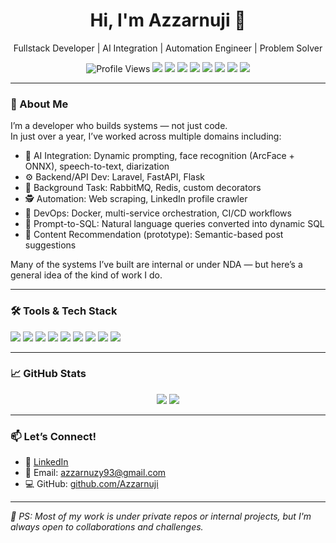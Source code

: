 <h1 align="center">Hi, I'm Azzarnuji 👋</h1>
<p align="center">
  Fullstack Developer | AI Integration | Automation Engineer | Problem Solver
</p>

<p align="center">
  <img src="https://komarev.com/ghpvc/?username=Azzarnuji&label=Profile+Views&color=blue" alt="Profile Views" />
  <img src="https://img.shields.io/badge/Code-PHP-informational?style=flat&logo=php&color=777bb4" />
  <img src="https://img.shields.io/badge/Code-Python-informational?style=flat&logo=python&color=3776AB" />
  <img src="https://img.shields.io/badge/Framework-Laravel-red?style=flat&logo=laravel" />
  <img src="https://img.shields.io/badge/Backend-FastAPI-green?style=flat&logo=fastapi" />
  <img src="https://img.shields.io/badge/MQ-RabbitMQ-orange?style=flat&logo=rabbitmq" />
  <img src="https://img.shields.io/badge/Queue-Redis-red?style=flat&logo=redis" />
  <img src="https://img.shields.io/badge/AI-HuggingFace-yellow?style=flat&logo=huggingface" />
  <img src="https://img.shields.io/badge/Container-Docker-blue?style=flat&logo=docker" />
</p>

---

### 🧠 About Me

I’m a developer who builds systems — not just code.  
In just over a year, I’ve worked across multiple domains including:

- 🧠 AI Integration: Dynamic prompting, face recognition (ArcFace + ONNX), speech-to-text, diarization
- ⚙️ Backend/API Dev: Laravel, FastAPI, Flask
- 🔁 Background Task: RabbitMQ, Redis, custom decorators
- 🕵️ Automation: Web scraping, LinkedIn profile crawler
- 🐳 DevOps: Docker, multi-service orchestration, CI/CD workflows
- 🧩 Prompt-to-SQL: Natural language queries converted into dynamic SQL
- 🧠 Content Recommendation (prototype): Semantic-based post suggestions

Many of the systems I’ve built are internal or under NDA — but here’s a general idea of the kind of work I do.

---

### 🛠️ Tools & Tech Stack

<p>
  <img src="https://img.shields.io/badge/Lang-Python-3776AB?style=for-the-badge&logo=python&logoColor=white"/>
  <img src="https://img.shields.io/badge/Lang-PHP-8892BE?style=for-the-badge&logo=php&logoColor=white"/>
  <img src="https://img.shields.io/badge/Framework-Laravel-F72C1F?style=for-the-badge&logo=laravel&logoColor=white"/>
  <img src="https://img.shields.io/badge/Framework-FastAPI-009688?style=for-the-badge&logo=fastapi"/>
  <img src="https://img.shields.io/badge/Queue-RabbitMQ-F60?style=for-the-badge&logo=rabbitmq&logoColor=white"/>
  <img src="https://img.shields.io/badge/Cache-Redis-DC382D?style=for-the-badge&logo=redis&logoColor=white"/>
  <img src="https://img.shields.io/badge/Container-Docker-2496ED?style=for-the-badge&logo=docker&logoColor=white"/>
  <img src="https://img.shields.io/badge/Infra-Linux-FCC624?style=for-the-badge&logo=linux&logoColor=black"/>
  <img src="https://img.shields.io/badge/AI-HuggingFace-FFD21F?style=for-the-badge&logo=huggingface"/>
</p>

---

### 📈 GitHub Stats

<p align="center">
  <img src="https://github-readme-stats.vercel.app/api?username=Azzarnuji&show_icons=true&theme=radical&hide=prs"/>
  <img src="https://github-readme-stats.vercel.app/api/top-langs/?username=Azzarnuji&layout=compact&theme=radical"/>
</p>

---

### 📫 Let’s Connect!

- 💼 [LinkedIn](https://linkedin.com/in/azzarnuji-nur-ukhrowi)
- 📧 Email: azzarnuzy93@gmail.com
- 💻 GitHub: [github.com/Azzarnuji](https://github.com/Azzarnuji)

---

_🚧 PS: Most of my work is under private repos or internal projects, but I'm always open to collaborations and challenges._
